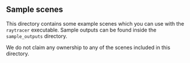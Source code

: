 ## Sample scenes

This directory contains some example scenes which you can use with the `raytracer` executable.
Sample outputs can be found inside the `sample_outputs` directory.

We do not claim any ownership to any of the scenes included in this directory.

